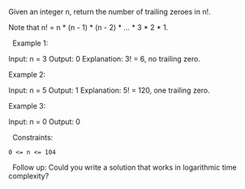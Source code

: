 Given an integer n, return the number of trailing zeroes in n!.

Note that n! = n * (n - 1) * (n - 2) * ... * 3 * 2 * 1.

 
Example 1:

Input: n = 3
Output: 0
Explanation: 3! = 6, no trailing zero.


Example 2:

Input: n = 5
Output: 1
Explanation: 5! = 120, one trailing zero.


Example 3:

Input: n = 0
Output: 0


 
Constraints:


	0 <= n <= 104


 
Follow up: Could you write a solution that works in logarithmic time complexity?
